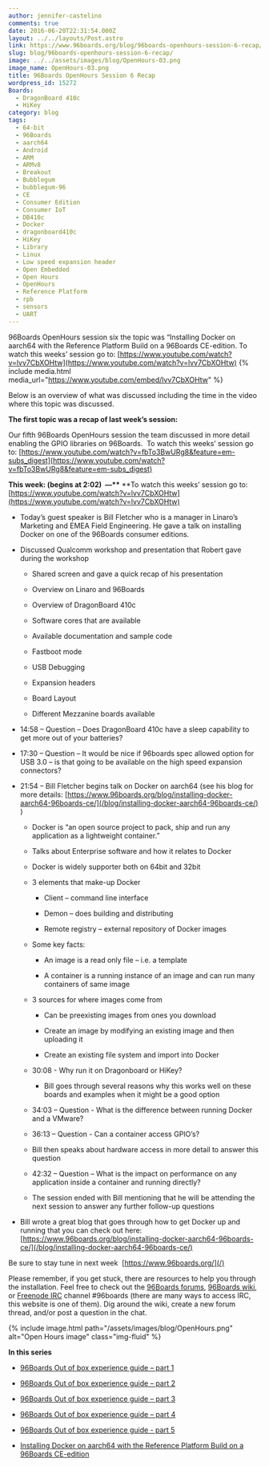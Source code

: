 ```yaml
---
author: jennifer-castelino
comments: true
date: 2016-06-20T22:31:54.000Z
layout: ../../layouts/Post.astro
link: https://www.96boards.org/blog/96boards-openhours-session-6-recap/
slug: blog/96boards-openhours-session-6-recap/
image: ../../assets/images/blog/OpenHours-03.png
image_name: OpenHours-03.png
title: 96Boards OpenHours Session 6 Recap
wordpress_id: 15272
Boards:
  - DragonBoard 410c
  - HiKey
category: blog
tags:
  - 64-bit
  - 96Boards
  - aarch64
  - Android
  - ARM
  - ARMv8
  - Breakout
  - Bubblegum
  - bubblegum-96
  - CE
  - Consumer Edition
  - Consumer IoT
  - DB410c
  - Docker
  - dragonboard410c
  - HiKey
  - Library
  - Linux
  - Low speed expansion header
  - Open Embedded
  - Open Hours
  - OpenHours
  - Reference Platform
  - rpb
  - sensors
  - UART
---
```


96Boards OpenHours session six the topic was “Installing Docker on aarch64 with the Reference Platform Build on a 96Boards CE-edition. To watch this weeks’ session go to: [https://www.youtube.com/watch?v=lvv7CbXOHtw](https://www.youtube.com/watch?v=lvv7CbXOHtw)
{% include media.html media_url="https://www.youtube.com/embed/lvv7CbXOHtw" %}

Below is an overview of what was discussed including the time in the video where this topic was discussed.

**The first topic was a recap of last week’s session:**

Our fifth 96Boards OpenHours session the team discussed in more detail enabling the GPIO libraries on 96Boards.  To watch this weeks’ session go to: [https://www.youtube.com/watch?v=fbTo3BwURg8&feature=em-subs_digest](https://www.youtube.com/watch?v=fbTo3BwURg8&feature=em-subs_digest)

**This week: (begins at 2:02)  —\*\*** \*\*To watch this weeks’ session go to:  [https://www.youtube.com/watch?v=lvv7CbXOHtw](https://www.youtube.com/watch?v=lvv7CbXOHtw)

- Today’s guest speaker is Bill Fletcher who is a manager in Linaro’s Marketing and EMEA Field Engineering. He gave a talk on installing Docker on one of the 96Boards consumer editions.

- Discussed Qualcomm workshop and presentation that Robert gave during the workshop

  - Shared screen and gave a quick recap of his presentation

  - Overview on Linaro and 96Boards

  - Overview of DragonBoard 410c

  - Software cores that are available

  - Available documentation and sample code

  - Fastboot mode

  - USB Debugging

  - Expansion headers

  - Board Layout

  - Different Mezzanine boards available

- 14:58 – Question – Does DragonBoard 410c have a sleep capability to get more out of your batteries?

- 17:30 – Question – It would be nice if 96boards spec allowed option for USB 3.0 – is that going to be available on the high speed expansion connectors?

- 21:54 – Bill Fletcher begins talk on Docker on aarch64 (see his blog for more details: [https://www.96boards.org/blog/installing-docker-aarch64-96boards-ce/](/blog/installing-docker-aarch64-96boards-ce/) )

  - Docker is “an open source project to pack, ship and run any application as a lightweight container.”

  - Talks about Enterprise software and how it relates to Docker

  - Docker is widely supporter both on 64bit and 32bit

  - 3 elements that make-up Docker

    - Client – command line interface

    - Demon – does building and distributing

    - Remote registry – external repository of Docker images

  - Some key facts:

    - An image is a read only file – i.e. a template

    - A container is a running instance of an image and can run many containers of same image

  - 3 sources for where images come from

    - Can be preexisting images from ones you download

    - Create an image by modifying an existing image and then uploading it

    - Create an existing file system and import into Docker

  - 30:08 - Why run it on Dragonboard or HiKey?

    - Bill goes through several reasons why this works well on these boards and examples when it might be a good option

  - 34:03 – Question - What is the difference between running Docker and a VMware?

  - 36:13 – Question - Can a container access GPIO’s?

  - Bill then speaks about hardware access in more detail to answer this question

  - 42:32 – Question – What is the impact on performance on any application inside a container and running directly?

  - The session ended with Bill mentioning that he will be attending the next session to answer any further follow-up questions

- Bill wrote a great blog that goes through how to get Docker up and running that you can check out here: [https://www.96boards.org/blog/installing-docker-aarch64-96boards-ce/](/blog/installing-docker-aarch64-96boards-ce/)

Be sure to stay tune in next week  [https://www.96boards.org/](/)

Please remember, if you get stuck, there are resources to help you through the installation. Feel free to check out the [96Boards forums](https://discuss.96boards.org/), [96Boards wiki](https://github.com/96boards/documentation/wiki), or [Freenode IRC](http://webchat.freenode.net/?channels=%2396boards) channel #96boards (there are many ways to access IRC, this website is one of them). Dig around the wiki, create a new forum thread, and/or post a question in the chat.

{% include image.html path="/assets/images/blog/OpenHours.png" alt="Open Hours image" class="img-fluid" %}

**In this series**

- [96Boards Out of box experience guide – part 1](/blog/96boards-box-experience-guide-1/)

- [96Boards Out of box experience guide – part 2](/blog/96boards-box-experience-guide-2/)

- [96Boards Out of box experience guide – part 3](/blog/96boards-box-experience-guide-3/)

- [96Boards Out of box experience guide – part 4](/blog/96boards-box-experience-guide-4/)

- [96Boards Out of box experience guide - part 5](/blog/96boards-box-experience-guide-5/)

- [Installing Docker on aarch64 with the Reference Platform Build on a 96Boards CE-edition](/blog/installing-docker-aarch64-96boards-ce/)
